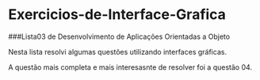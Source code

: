 # Exercicios-de-Interface-Grafica

###Lista03 de Desenvolvimento de Aplicações Orientadas a Objeto

  Nesta lista resolvi algumas questões utilizando interfaces gráficas.
  
  A questão mais completa e mais interesasnte de resolver foi a questão 04.
